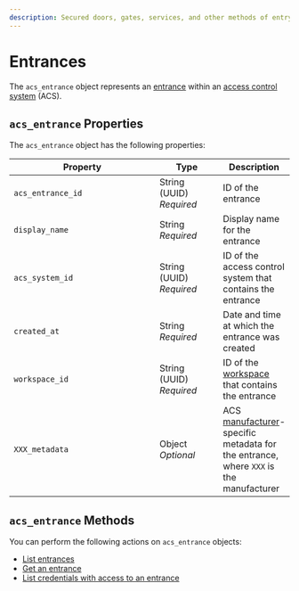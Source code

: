 ```yaml
---
description: Secured doors, gates, services, and other methods of entry
---
```


# Entrances

The `acs_entrance` object represents an [entrance](../../../products/access-systems/#access-system-components) within an [access control system](../../../products/access-systems/) (ACS).

## `acs_entrance` Properties

The `acs_entrance` object has the following properties:

<table><thead><tr><th width="309">Property</th><th width="114">Type</th><th>Description</th></tr></thead><tbody><tr><td><code>acs_entrance_id</code></td><td>String (UUID)<br><em>Required</em></td><td>ID of the entrance</td></tr><tr><td><code>display_name</code></td><td>String<br><em>Required</em></td><td>Display name for the entrance</td></tr><tr><td><code>acs_system_id</code></td><td>String (UUID)<br><em>Required</em></td><td>ID of the access control system that contains the entrance</td></tr><tr><td><code>created_at</code></td><td>String<br><em>Required</em></td><td>Date and time at which the entrance was created</td></tr><tr><td><code>workspace_id</code></td><td>String (UUID)<br><em>Required</em></td><td>ID of the <a href="../../../core-concepts/workspaces/">workspace</a> that contains the entrance</td></tr><tr><td><code>XXX_metadata</code></td><td>Object<br><em>Optional</em></td><td>ACS <a href="../../../device-and-system-integration-guides/overview.md#access-control-systems">manufacturer</a>-specific metadata for the entrance, where <code>XXX</code> is the manufacturer</td></tr></tbody></table>

## `acs_entrance` Methods

You can perform the following actions on `acs_entrance` objects:

* [List entrances](list-entrances.md)
* [Get an entrance](get-an-entrance.md)
* [List credentials with access to an entrance](list-credentials-with-access-to-an-entrance.md)
